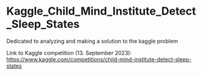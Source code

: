 # Kaggle_Child_Mind_Institute_Detect_Sleep_States
Dedicated to analyzing and making a solution to the kaggle problem

Link to Kaggle competition (13. September 2023): https://www.kaggle.com/competitions/child-mind-institute-detect-sleep-states


